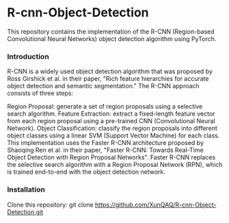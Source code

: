 # R-cnn-Object-Detection
This repository contains the implementation of the R-CNN (Region-based Convolutional Neural Networks) object detection algorithm using PyTorch.

### Introduction
R-CNN is a widely used object detection algorithm that was proposed by Ross Girshick et al. in their paper, "Rich feature hierarchies for accurate object detection and semantic segmentation." The R-CNN approach consists of three steps:

Region Proposal: generate a set of region proposals using a selective search algorithm.
Feature Extraction: extract a fixed-length feature vector from each region proposal using a pre-trained CNN (Convolutional Neural Network).
Object Classification: classify the region proposals into different object classes using a linear SVM (Support Vector Machine) for each class.
This implementation uses the Faster R-CNN architecture proposed by Shaoqing Ren et al. in their paper, "Faster R-CNN: Towards Real-Time Object Detection with Region Proposal Networks". Faster R-CNN replaces the selective search algorithm with a Region Proposal Network (RPN), which is trained end-to-end with the object detection network.

### Installation
Clone this repository:
git clone https://github.com/XunQAQ/R-cnn-Object-Detection.git
